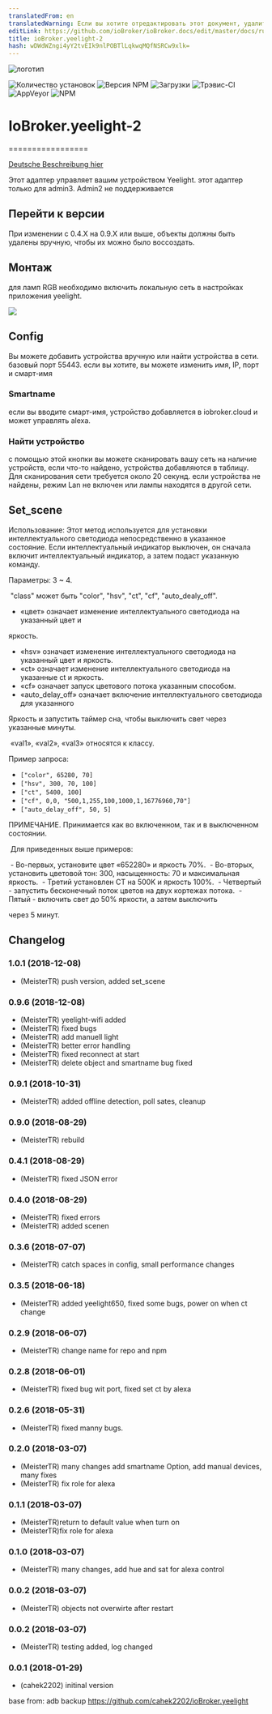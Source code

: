 ```yaml
---
translatedFrom: en
translatedWarning: Если вы хотите отредактировать этот документ, удалите поле «translationFrom», в противном случае этот документ будет снова автоматически переведен
editLink: https://github.com/ioBroker/ioBroker.docs/edit/master/docs/ru/adapterref/iobroker.yeelight-2/README.md
title: ioBroker.yeelight-2
hash: wDWdWZngi4yY2tvEIk9nlPOBTlLqkwqMQfNSRCw9xlk=
---
```

![логотип](../../../en/adapterref/iobroker.yeelight-2/admin/yeelight.png)

![Количество установок](http://iobroker.live/badges/yeelight-2-stable.svg)
![Версия NPM](http://img.shields.io/npm/v/iobroker.yeelight-2.svg)
![Загрузки](https://img.shields.io/npm/dm/iobroker.yeelight-2.svg)
![Трэвис-CI](https://api.travis-ci.org/MeisterTR/ioBroker.yeelight-2.svg?branch=master)
![AppVeyor](https://ci.appveyor.com/api/projects/status/github/MeisterTR/ioBroker.yeelight-2?branch=master&svg=true)
![NPM](https://nodei.co/npm/iobroker.yeelight-2.png?downloads=true)

# IoBroker.yeelight-2
=================

[Deutsche Beschreibung hier](README_de.md)

Этот адаптер управляет вашим устройством Yeelight. этот адаптер только для admin3. Admin2 не поддерживается

## Перейти к версии
При изменении с 0.4.X на 0.9.X или выше, объекты должны быть удалены вручную, чтобы их можно было воссоздать.

## Монтаж
для ламп RGB необходимо включить локальную сеть в настройках приложения yeelight.

![](../../../en/adapterref/iobroker.yeelight-2/admin/lan.jpg)

## Config
Вы можете добавить устройства вручную или найти устройства в сети. базовый порт 55443. если вы хотите, вы можете изменить имя, IP, порт и смарт-имя

### Smartname
если вы вводите смарт-имя, устройство добавляется в iobroker.cloud и может управлять alexa.

### Найти устройство
с помощью этой кнопки вы можете сканировать вашу сеть на наличие устройств, если что-то найдено, устройства добавляются в таблицу. Для сканирования сети требуется около 20 секунд. если устройства не найдены, режим Lan не включен или лампы находятся в другой сети.

## Set_scene
Использование: Этот метод используется для установки интеллектуального светодиода непосредственно в указанное состояние. Если интеллектуальный индикатор выключен, он сначала включит интеллектуальный индикатор, а затем подаст указанную команду.

Параметры: 3 ~ 4.

 "class" может быть "color", "hsv", "ct", "cf", "auto_dealy_off".

- «цвет» означает изменение интеллектуального светодиода на указанный цвет и

яркость.

- «hsv» означает изменение интеллектуального светодиода на указанный цвет и яркость.
- «ct» означает изменение интеллектуального светодиода на указанные ct и яркость.
- «cf» означает запуск цветового потока указанным способом.
- «auto_delay_off» означает включение интеллектуального светодиода для указанного

Яркость и запустить таймер сна, чтобы выключить свет через указанные минуты.

 «val1», «val2», «val3» относятся к классу.

Пример запроса:

- `` ["color", 65280, 70] ``
- `` ["hsv", 300, 70, 100] ``
- `` ["ct", 5400, 100] ``
- `` ["cf", 0,0, "500,1,255,100,1000,1,16776960,70"] ``
- `` ["auto_delay_off", 50, 5] ``

ПРИМЕЧАНИЕ. Принимается как во включенном, так и в выключенном состоянии.

 Для приведенных выше примеров:

 - Во-первых, установите цвет «652280» и яркость 70%.
 - Во-вторых, установить цветовой тон: 300, насыщенность: 70 и максимальная яркость.
 - Третий установлен CT на 500K и яркость 100%.
 - Четвертый - запустить бесконечный поток цветов на двух кортежах потока.
 - Пятый - включить свет до 50% яркости, а затем выключить

через 5 минут.

## Changelog
### 1.0.1 (2018-12-08)
* (MeisterTR) push version, added set_scene
### 0.9.6 (2018-12-08)
* (MeisterTR) yeelight-wifi added
* (MeisterTR) fixed  bugs
* (MeisterTR) add manuell light
* (MeisterTR) better error handling
* (MeisterTR) fixed reconnect at start
* (MeisterTR) delete object and smartname bug fixed
### 0.9.1 (2018-10-31)
* (MeisterTR) added offline detection, poll sates, cleanup
### 0.9.0 (2018-08-29)
* (MeisterTR) rebuild
### 0.4.1 (2018-08-29)
* (MeisterTR) fixed JSON error
### 0.4.0 (2018-08-29)
* (MeisterTR) fixed errors
* (MeisterTR) added scenen
### 0.3.6 (2018-07-07)
* (MeisterTR) catch spaces in config, small performance changes
### 0.3.5 (2018-06-18)
* (MeisterTR) added yeelight650, fixed some bugs, power on when ct change
### 0.2.9 (2018-06-07)
* (MeisterTR) change name for repo and npm
### 0.2.8 (2018-06-01)
* (MeisterTR) fixed bug wit port, fixed set ct by alexa
### 0.2.6 (2018-05-31)
* (MeisterTR) fixed manny bugs.
### 0.2.0 (2018-03-07)
* (MeisterTR) many changes add smartname Option, add manual devices, many fixes
* (MeisterTR) fix role for alexa
### 0.1.1 (2018-03-07)
* (MeisterTR)return to default value when turn on
* (MeisterTR)fix role for alexa
### 0.1.0 (2018-03-07)
* (MeisterTR) many changes, add hue and sat for alexa control
### 0.0.2 (2018-03-07)
* (MeisterTR) objects not overwirte after restart
### 0.0.2 (2018-03-07)
* (MeisterTR) testing added, log changed
### 0.0.1 (2018-01-29)
* (cahek2202) initinal version



base from: adb backup https://github.com/cahek2202/ioBroker.yeelight